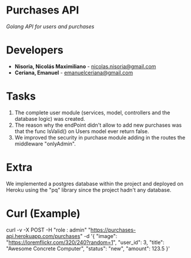 # Purchases API
*Golang API for users and purchases*

# Developers

- **Nisoria, Nicolás Maximiliano** - nicolas.nisoria@gmail.com
- **Ceriana, Emanuel** - emanuelceriana@gmail.com

# Tasks

1) The complete user module (services, model, controllers and the database logic) was created.
2) The reason why the endPoint didn't allow to add new purchases was that the func IsValid() on Users model ever return false.
3) We improved the security in purchase module adding in the routes the middleware "onlyAdmin".

# Extra

We implemented a postgres database within the project and deployed on Heroku using the "pq" library since the project hadn't any database.

# Curl (Example)

curl -v -X POST -H "role : admin" "https://purchases-api.herokuapp.com/purchases" -d '{ "image": "https://loremflickr.com/320/240?random=1",  "user_id": 3, "title": "Awesome Concrete Computer", "status": "new", "amount": 123.5 }'
